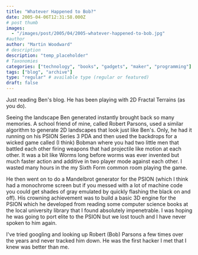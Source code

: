 ```yaml
---
title: "Whatever Happened to Bob?"
date: 2005-04-06T12:31:58.000Z
# post thumb
images:
  - "/images/post/2005/04/2005-whatever-happened-to-bob.jpg"
#author
author: "Martin Woodward"
# description
description: "temp_placeholder"
# Taxonomies
categories: ["technology", "books", "gadgets", "maker", "programming"]
tags: ["blog", "archive"]
type: "regular" # available type (regular or featured)
draft: false
---
```


Just reading Ben's blog. He has been playing with 2D Fractal Terrains (as you do).

Seeing the landscape Ben generated instantly brought back so many memories. A school friend of mine, called Robert Parsons, used a similar algorithm to generate 2D landscapes that look just like Ben's. Only, he had it running on his PSION Series 3 PDA and then used the backdrops for a wicked game called (I think) Bobman where you had two little men that battled each other firing weapons that had projectile like motion at each other. It was a bit like Worms long before worms was ever invented but much faster action and additive in two player mode against each other. I wasted many hours in the my Sixth Form common room playing the game.

He then went on to do a Mandelbrot generator for the PSION (which I think had a monochrome screen but if you messed with a lot of machine code you could get shades of gray emulated by quickly flashing the black on and off). His crowning achievement was to build a basic 3D engine for the PSION which he developed from reading some computer science books at the local university library that I found absolutely impenetrable. I was hoping he was going to port elite to the PSION but we lost touch and I have never spoken to him again.

I've tried googling and looking up Robert (Bob) Parsons a few times over the years and never tracked him down. He was the first hacker I met that I knew was better than me.
